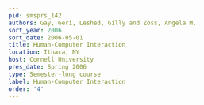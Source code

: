```yaml
---
pid: smsprs_142
authors: Gay, Geri, Leshed, Gilly and Zoss, Angela M.
sort_year: 2006
sort_date: 2006-05-01
title: Human-Computer Interaction
location: Ithaca, NY
host: Cornell University
pres_date: Spring 2006
type: Semester-long course
label: Human-Computer Interaction
order: '4'
---
```

